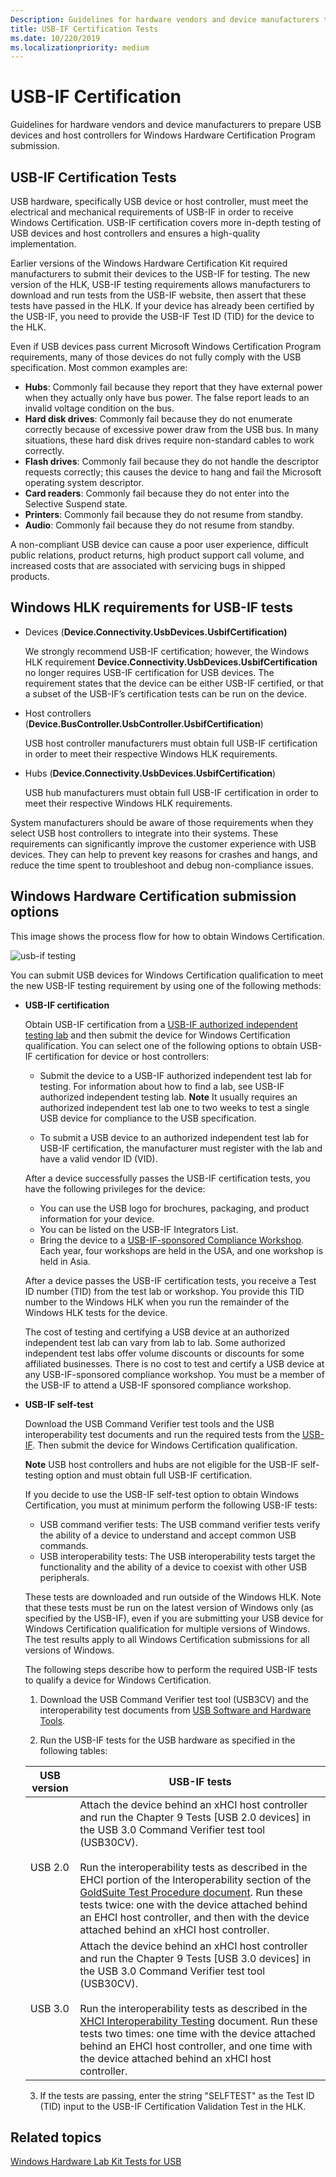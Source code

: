 ```yaml
---
Description: Guidelines for hardware vendors and device manufacturers to prepare USB devices and host controllers for Windows Hardware Certification Program submission.
title: USB-IF Certification Tests
ms.date: 10/220/2019
ms.localizationpriority: medium
---
```


# USB-IF Certification

Guidelines for hardware vendors and device manufacturers to prepare USB devices and host controllers for Windows Hardware Certification Program submission.

## USB-IF Certification Tests

USB hardware, specifically USB device or host controller, must meet the electrical and mechanical requirements of USB-IF in order to receive Windows Certification. USB-IF certification covers more in-depth testing of USB devices and host controllers and ensures a high-quality implementation.

Earlier versions of the Windows Hardware Certification Kit required manufacturers to submit their devices to the USB-IF for testing. The new version of the HLK, USB-IF testing requirements allows manufacturers to download and run tests from the USB-IF website, then assert that these tests have passed in the HLK. If your device has already been certified by the USB-IF, you need to provide the USB-IF Test ID (TID) for the device to the HLK.

Even if USB devices pass current Microsoft Windows Certification Program requirements, many of those devices do not fully comply with the USB specification. Most common examples are:

- **Hubs**: Commonly fail because they report that they have external power when they actually only have bus power. The false report leads to an invalid voltage condition on the bus.
- **Hard disk drives**: Commonly fail because they do not enumerate correctly because of excessive power draw from the USB bus. In many situations, these hard disk drives require non-standard cables to work correctly.
- **Flash drives**: Commonly fail because they do not handle the descriptor requests correctly; this causes the device to hang and fail the Microsoft operating system descriptor.
- **Card readers**: Commonly fail because they do not enter into the Selective Suspend state.
- **Printers**: Commonly fail because they do not resume from standby.
- **Audio**: Commonly fail because they do not resume from standby.

A non-compliant USB device can cause a poor user experience, difficult public relations, product returns, high product support call volume, and increased costs that are associated with servicing bugs in shipped products.

## Windows HLK requirements for USB-IF tests

- Devices (**Device.Connectivity.UsbDevices.UsbifCertification)**

    We strongly recommend USB-IF certification; however, the Windows HLK requirement **Device.Connectivity.UsbDevices.UsbifCertification** no longer requires USB-IF certification for USB devices. The requirement states that the device can be either USB-IF certified, or that a subset of the USB-IF’s certification tests can be run on the device.

- Host controllers (**Device.BusController.UsbController.UsbifCertification**)

    USB host controller manufacturers must obtain full USB-IF certification in order to meet their respective Windows HLK requirements.

- Hubs (**Device.Connectivity.UsbDevices.UsbifCertification**)

    USB hub manufacturers must obtain full USB-IF certification in order to meet their respective Windows HLK requirements.

System manufacturers should be aware of those requirements when they select USB host controllers to integrate into their systems. These requirements can significantly improve the customer experience with USB devices. They can help to prevent key reasons for crashes and hangs, and reduce the time spent to troubleshoot and debug non-compliance issues.

## Windows Hardware Certification submission options

This image shows the process flow for how to obtain Windows Certification.

![usb-if testing](images/usbif-testing.png)

You can submit USB devices for Windows Certification qualification to meet the new USB-IF testing requirement by using one of the following methods:

- **USB-IF certification**

  Obtain USB-IF certification from a [USB-IF authorized independent testing lab](https://www.usb.org/labs) and then submit the device for Windows Certification qualification. You can select one of the following options to obtain USB-IF certification for device or host controllers:

  - Submit the device to a USB-IF authorized independent test lab for testing. For information about how to find a lab, see USB-IF authorized independent testing lab.
      **Note**  It usually requires an authorized independent test lab one to two weeks to test a single USB device for compliance to the USB specification.

  - To submit a USB device to an authorized independent test lab for USB-IF certification, the manufacturer must register with the lab and have a valid vendor ID (VID).

  After a device successfully passes the USB-IF certification tests, you have the following privileges for the device:

  - You can use the USB logo for brochures, packaging, and product information for your device.
  - You can be listed on the USB-IF Integrators List.
  - Bring the device to a [USB-IF-sponsored Compliance Workshop](https://www.usb.org/upcoming-events). Each year, four workshops are held in the USA, and one workshop is held in Asia.

  After a device passes the USB-IF certification tests, you receive a Test ID number (TID) from the test lab or workshop. You provide this TID number to the Windows HLK when you run the remainder of the Windows HLK tests for the device.

  The cost of testing and certifying a USB device at an authorized independent test lab can vary from lab to lab. Some authorized independent test labs offer volume discounts or discounts for some affiliated businesses. There is no cost to test and certify a USB device at any USB-IF-sponsored compliance workshop. You must be a member of the USB-IF to attend a USB-IF sponsored compliance workshop.

- **USB-IF self-test**

  Download the USB Command Verifier test tools and the USB interoperability test documents and run the required tests from the [USB-IF](https://www.usb.org/about). Then submit the device for Windows Certification qualification.

  **Note**  USB host controllers and hubs are not eligible for the USB-IF self-testing option and must obtain full USB-IF certification.

  If you decide to use the USB-IF self-test option to obtain Windows Certification, you must at minimum perform the following USB-IF tests:

  - USB command verifier tests: The USB command verifier tests verify the ability of a device to understand and accept common USB commands.
  - USB interoperability tests: The USB interoperability tests target the functionality and the ability of a device to coexist with other USB peripherals.

  These tests are downloaded and run outside of the Windows HLK. Note that these tests must be run on the latest version of Windows only (as specified by the USB-IF), even if you are submitting your USB device for Windows Certification qualification for multiple versions of Windows. The test results apply to all Windows Certification submissions for all versions of Windows.

  The following steps describe how to perform the required USB-IF tests to qualify a device for Windows Certification.

  1. Download the USB Command Verifier test tool (USB3CV) and the interoperability test documents from [USB Software and Hardware Tools](https://usb.org/usb32tools).

  2. Run the USB-IF tests for the USB hardware as specified in the following tables:

  | USB version | USB-IF tests |
  | --- | --- |
  | USB 2.0 | Attach the device behind an xHCI host controller and run the Chapter 9 Tests [USB 2.0 devices] in the USB 3.0 Command Verifier test tool (USB30CV). <br><br> Run the interoperability tests as described in the EHCI portion of the Interoperability section of the <a href="http://compliance.usb.org/resources/GoldSuite%20Test%20Procedure.pdf">GoldSuite Test Procedure document</a>. Run these tests twice: one with the device attached behind an EHCI host controller, and then with the device attached behind an xHCI host controller. |
  | USB 3.0 | Attach the device behind an xHCI host controller and run the Chapter 9 Tests [USB 3.0 devices] in the USB 3.0 Command Verifier test tool (USB30CV). <br><br> Run the interoperability tests as described in the <a href="https://go.microsoft.com/fwlink/p/?LinkId=623335" data-raw-source="[XHCI Interoperability Testing](https://go.microsoft.com/fwlink/p/?LinkId=623335)">XHCI Interoperability Testing</a> document. Run these tests two times: one time with the device attached behind an EHCI host controller, and one time with the device attached behind an xHCI host controller. |
  
  3. If the tests are passing, enter the string "SELFTEST" as the Test ID (TID) input to the USB-IF Certification Validation Test in the HLK.

## Related topics

[Windows Hardware Lab Kit Tests for USB](windows-hardware-certification-kit-tests-for-usb.md)  
